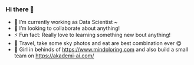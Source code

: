 ### Hi there 👋

<!--
**srositad/srositad** is a ✨ _special_ ✨ repository because its `README.md` (this file) appears on your GitHub profile.

Here are some ideas to get you started:

- 🔭 I’m currently working as ...
- 🌱 I’m currently learning ...
- 👯 I’m looking to collaborate ...
- 🤔 I’m looking for help with ...
- 💬 Ask me about ...
- 📫 How to reach me: ...
- 😄 Pronouns: ...
- ⚡ Fun fact: ...
-->
- 🔭 I’m currently working as Data Scientist ~ 
- 👯 I’m looking to collaborate about anything!
- ⚡ Fun fact: Really love to learning something new bout anything!
- 💬 Travel, take some sky photos and eat are best combination ever 😋 
- 🌱 Girl in behinds of https://www.mindploring.com and also build a small team on https://akademi-ai.com/
